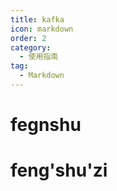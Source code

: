 ```yaml
---
title: kafka
icon: markdown
order: 2
category:
  - 使用指南
tag:
  - Markdown
---
```




# fegnshu


# feng'shu'zi


